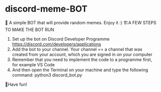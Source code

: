 # discord-meme-BOT
👾 A simple BOT that will provide random memes. Enjoy it :)
🏗️A FEW STEPS TO MAKE THE BOT RUN
1. Set up the bot on Discord Developer Programme https://discord.com/developers/applications
2. Add the bot to your channel. Your channel == a channel that was created from your account, which you are signed in on your computer
3. Remember that you need to implement the code to a programme first, for example VS Code
4. And then open the Terminal on your machine and type the following command:
python3 discord_bot.py

🤟Have fun!

